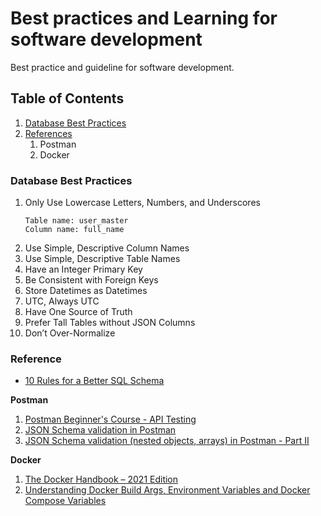 # Best practices and Learning for software development
Best practice and guideline for software development.

## Table of Contents
1. [Database Best Practices](#database-best-practices)
2. [References](#reference)
   1. Postman
   2. Docker 
### Database Best Practices
1. Only Use Lowercase Letters, Numbers, and Underscores
    ```
    Table name: user_master
    Column name: full_name
    ```
2. Use Simple, Descriptive Column Names
3. Use Simple, Descriptive Table Names
4. Have an Integer Primary Key
5. Be Consistent with Foreign Keys
6. Store Datetimes as Datetimes
7. UTC, Always UTC
8. Have One Source of Truth
9. Prefer Tall Tables without JSON Columns
10. Don’t Over-Normalize


### Reference
- [10 Rules for a Better SQL Schema](https://www.sisense.com/blog/better-sql-schema/)

**Postman**
1. [Postman Beginner's Course - API Testing](https://youtu.be/VywxIQ2ZXw4)
2. [JSON Schema validation in Postman](https://youtu.be/haDQBmQii2g)
3. [JSON Schema validation (nested objects, arrays) in Postman - Part II](https://youtu.be/P_So0vpNJCQ)

**Docker**
1. [The Docker Handbook – 2021 Edition](https://www.freecodecamp.org/news/the-docker-handbook)
2. [Understanding Docker Build Args, Environment Variables and Docker Compose Variables](https://vsupalov.com/docker-env-vars/)
